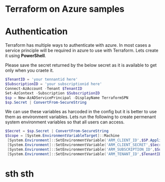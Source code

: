 # Terraform on Azure samples

# Authentication 
Terraform has multiple ways to authenticate with azure. In most cases a service principle will be required in azure to use with Terraform. Lets create it using **PowerShell**.

Please save the secret returned by the below secret as it is available to get only when you craete it. 
 
```PowerShell
$TenantID = 'your tennantid here'
$SubscriptionID = 'your subscriptionid here'
Connect-AzAccount -Tenant $TenantID
Set-AzContext -Subscription $SubscriptionID
$sp = New-AzADServicePrincipal -DisplayName TerraformSPN
$sp.Secret | ConvertFrom-SecureString
```

We can use these variables as harcoded in the config but it is better to use them as environment variables. Lets run the following to create permenant system environment variables so that all users can access.

```PowerShell
$Secret = $sp.Secret | ConvertFrom-SecureString
$Scope = [System.EnvironmentVariableTarget]::Machine
 [System.Environment]::SetEnvironmentVariable('ARM_CLIENT_ID',$SP.ApplicationId.Guid,$Scope)
 [System.Environment]::SetEnvironmentVariable('ARM_CLIENT_SECRET',$Secret,$Scope)
 [System.Environment]::SetEnvironmentVariable('ARM_SUBSCRIPTION_ID',$SubscriptionID ,$Scope)
 [System.Environment]::SetEnvironmentVariable('ARM_TENANT_ID',$TenantID ,$Scope)
```

# sth sth